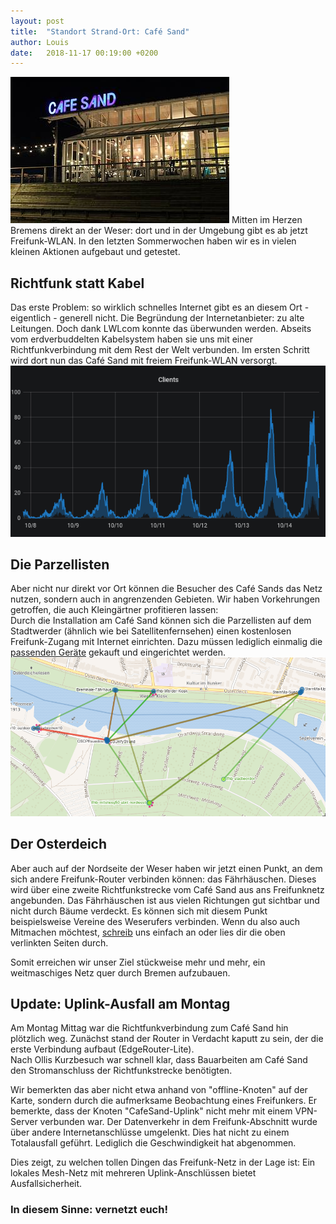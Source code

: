 ```yaml
---
layout: post
title:  "Standort Strand-Ort: Café Sand"
author: Louis
date:   2018-11-17 00:19:00 +0200
---
```


<img src="/blog/files/2018-11-15/cafe_sand_beleuchtet.jpg" style="max-height:400px">
Mitten im Herzen Bremens direkt an der Weser: dort und in der Umgebung gibt es ab jetzt Freifunk-WLAN. In den letzten Sommerwochen haben wir es in vielen kleinen Aktionen aufgebaut und getestet.

## Richtfunk statt Kabel
Das erste Problem: so wirklich schnelles Internet gibt es an diesem Ort - eigentlich - generell nicht. Die Begründung der Internetanbieter: zu alte Leitungen.
Doch dank LWLcom konnte das überwunden werden. Abseits vom erdverbuddelten Kabelsystem haben sie uns mit einer Richtfunkverbindung mit dem Rest der Welt verbunden.
Im ersten Schritt wird dort nun das Café Sand mit freiem Freifunk-WLAN versorgt.
<a href="/blog/files/2018-11-15/clients_grafana.png"><img src="/blog/files/2018-11-15/clients_grafana.png" alt="unify ist gut belegt" style="max-height:400px"></a>

## Die Parzellisten
Aber nicht nur direkt vor Ort können die Besucher des Café Sands das Netz nutzen, sondern auch in angrenzenden Gebieten.
Wir haben Vorkehrungen getroffen, die auch Kleingärtner profitieren lassen:  
Durch die Installation am Café Sand können sich die Parzellisten auf dem Stadtwerder (ähnlich wie bei Satellitenfernsehen) einen kostenlosen Freifunk-Zugang mit Internet einrichten.
Dazu müssen lediglich einmalig die [passenden Geräte](https://wiki.bremen.freifunk.net/Anleitungen/Firmware/Flashen#auswahl-der-hardware_richtfunk-f%C3%BCr-den-au%C3%9Fenbereich) gekauft und eingerichtet werden.
<a href="/blog/files/2018-11-15/cafesand_braungruen.png"><img src="/blog/files/2018-11-15/cafesand_braungruen.png" alt="screenshot1" style="max-height:400px"></a>

## Der Osterdeich
Aber auch auf der Nordseite der Weser haben wir jetzt einen Punkt, an dem sich andere Freifunk-Router verbinden können: das Fährhäuschen.
Dieses wird über eine zweite Richtfunkstrecke vom Café Sand aus ans Freifunknetz angebunden.
Das Fährhäuschen ist aus vielen Richtungen gut sichtbar und nicht durch Bäume verdeckt.
Es können sich mit diesem Punkt beispielsweise Vereine des Weserufers verbinden.
Wenn du also auch Mitmachen möchtest, [schreib](mailto:info@bremen.freifunk.net) uns einfach an oder lies dir die oben verlinkten Seiten durch.

Somit erreichen wir unser Ziel stückweise mehr und mehr, ein weitmaschiges Netz quer durch Bremen aufzubauen.

## Update: Uplink-Ausfall am Montag
Am Montag Mittag war die Richtfunkverbindung zum Café Sand hin 
plötzlich weg. Zunächst stand der Router in Verdacht kaputt zu sein, der die
erste Verbindung aufbaut (EdgeRouter-Lite).  
Nach Ollis Kurzbesuch war schnell klar, dass Bauarbeiten am Café Sand 
den Stromanschluss der Richtfunkstrecke benötigten.

Wir bemerkten das aber nicht etwa anhand von "offline-Knoten" auf 
der Karte, sondern durch die aufmerksame Beobachtung eines 
Freifunkers. Er bemerkte, dass der Knoten "CafeSand-Uplink" nicht mehr 
mit einem VPN-Server verbunden war. Der Datenverkehr in dem Freifunk-Abschnitt
wurde über andere Internetanschlüsse umgelenkt. Dies hat nicht zu einem Totalausfall
geführt. Lediglich die Geschwindigkeit hat abgenommen.

Dies zeigt, zu welchen tollen Dingen das Freifunk-Netz in der Lage ist: 
Ein lokales Mesh-Netz mit mehreren Uplink-Anschlüssen bietet 
Ausfallsicherheit.  
### In diesem Sinne: vernetzt euch!
